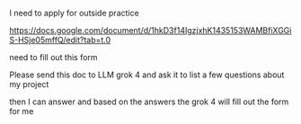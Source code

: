 I need to apply for outside practice 

https://docs.google.com/document/d/1hkD3f14IgzjxhK1435153WAMBfiXGGiS-HSje05mffQ/edit?tab=t.0 

need to fill out this form 

Please send this doc to LLM grok 4 and ask it to list a few questions about my project 

then I can answer and based on the answers the grok 4 will fill out the form for me
